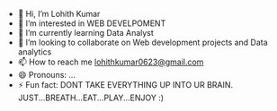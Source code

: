 - 👋 Hi, I’m Lohith Kumar
- 👀 I’m interested in WEB DEVELPOMENT 
- 🌱 I’m currently learning Data Analyst
- 💞️ I’m looking to collaborate on Web development projects and Data analytics 
- 📫 How to reach me lohithkumar0623@gmail.com
- 😄 Pronouns: ...
- ⚡ Fun fact: DONT TAKE EVERYTHING UP INTO UR BRAIN.
                JUST...BREATH...EAT...PLAY...ENJOY :)

<!---
lohithkumar0612/lohithkumar0612 is a ✨ special ✨ repository because its `README.md` (this file) appears on your GitHub profile.
You can click the Preview link to take a look at your changes.
--->
